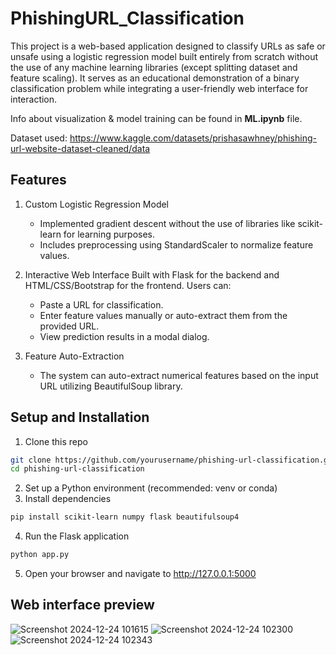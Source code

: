 # PhishingURL_Classification
This project is a web-based application designed to classify URLs as safe or unsafe using a logistic regression model built entirely from scratch without the use of any machine learning libraries (except splitting dataset and feature scaling). It serves as an educational demonstration of a binary classification problem while integrating a user-friendly web interface for interaction.

Info about visualization & model training can be found in **ML.ipynb** file.

Dataset used: https://www.kaggle.com/datasets/prishasawhney/phishing-url-website-dataset-cleaned/data

## Features
1) Custom Logistic Regression Model
    - Implemented gradient descent without the use of libraries like scikit-learn for learning purposes.
    - Includes preprocessing using StandardScaler to normalize feature values.

2) Interactive Web Interface
Built with Flask for the backend and HTML/CSS/Bootstrap for the frontend.
Users can:
    - Paste a URL for classification.
    - Enter feature values manually or auto-extract them from the provided URL.
    - View prediction results in a modal dialog.

3) Feature Auto-Extraction
    - The system can auto-extract numerical features based on the input URL utilizing BeautifulSoup library.

## Setup and Installation
1) Clone this repo
```bash
git clone https://github.com/yourusername/phishing-url-classification.git
cd phishing-url-classification
```
2) Set up a Python environment (recommended: venv or conda)
3) Install dependencies
```bash
pip install scikit-learn numpy flask beautifulsoup4
```
4) Run the Flask application
```bash
python app.py
```
5) Open your browser and navigate to http://127.0.0.1:5000

## Web interface preview
![Screenshot 2024-12-24 101615](https://github.com/user-attachments/assets/0f429d76-7757-4303-ba80-2f518dba74ff)
![Screenshot 2024-12-24 102300](https://github.com/user-attachments/assets/f3e20e2f-ad0b-4552-a86e-455d9ebb0d20)
![Screenshot 2024-12-24 102343](https://github.com/user-attachments/assets/d8e85804-c881-430d-b1e1-426e14bb4d43)





